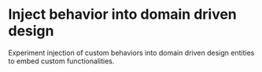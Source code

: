 # Inject behavior into domain driven design

Experiment injection of custom behaviors into domain driven design entities to embed custom functionalities.